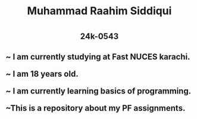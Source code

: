 <h1 align="center"> Muhammad Raahim Siddiqui<h1>
 <h2 align="center"> 24k-0543 <h2>
   
~ I am currently studying at Fast NUCES karachi.

~ I am 18 years old.

~ I am currently learning basics of programming.

~This is a repository about my PF assignments.
